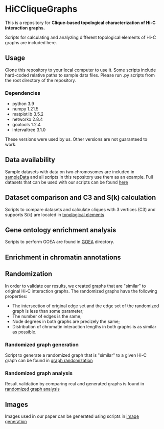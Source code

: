 # HiCCliqueGraphs
This is a repository for **Clique-based topological characterization of Hi-C interaction graphs.**

Scripts for calculating and analyzing different topological elements of Hi-C graphs are included here.

## Usage
Clone this repository to your local computer to use it.
Some scripts include hard-coded relative paths to sample data files. Please run .py scripts from the root directory of the repository.

### Dependencies
- python 3.9
- numpy 1.21.5
- matplotlib 3.5.2
- networkx 2.8.4
- goatools 1.2.4
- intervaltree 3.1.0

These versions were used by us. Other versions are not guaranteed to work.

## Data availability
Sample datasets with data on two chromosomes are included in [sampleData](./sampleData) and all scripts in this repository use them as an example.
Full datasets that can be used with our scripts can be found [here](http://susurs.mii.lu.lv/HiCData/)

## Dataset comparison and C3 and S(k) calculation
Scripts to compare datasets and calculate cliques with 3 vertices (C3) and supports S(k) are located in [topological elements](./topologicalElements)


## Gene ontology enrichment analysis 
Scripts to perform GOEA are found in [GOEA](./GOEA) directory.

## Enrichment in chromatin annotations

## Randomization
In order to validate our results, we created graphs that are "similar" to original Hi-C interaction graphs. The randomized graphs have the following properties:
- The intersection of original edge set and the edge set of the randomized graph is less than some parameter;
- The number of edges is the same;
- Node degrees in both graphs are precizely the same;
- Distribution of chromatin interaction lengths in both graphs is as similar as possible. 

### Randomized graph generation
Script to generate a randomized graph that is "similar" to a given Hi-C graph can be found in [graph randomization](./randomization/randomizer)
### Randomized graph analysis
Result validation by comparing real and generated graphs is found in [randomized graph analysis](./randomization/analysis)

## Images
Images used in our paper can be generated using scripts in [image generation](./images)

